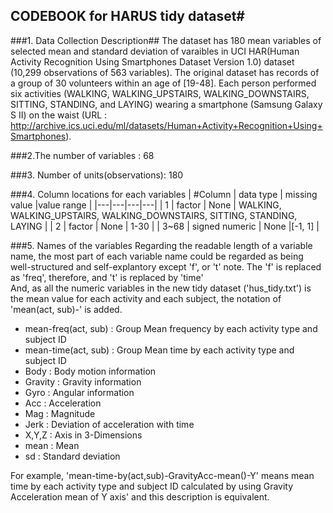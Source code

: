 ## CODEBOOK for HARUS tidy dataset#

###1. Data Collection Description##
The dataset has 180 mean variables of selected mean and standard deviation of varaibles in UCI HAR(Human Activity Recognition Using Smartphones Dataset Version 1.0) dataset (10,299 observations of 563 variables). 
The original dataset has records of a group of 30 volunteers within an age of [19-48]. Each person performed six activities (WALKING, WALKING_UPSTAIRS, WALKING_DOWNSTAIRS, SITTING, STANDING, and LAYING) wearing a smartphone (Samsung Galaxy S II) on the waist (URL : http://archive.ics.uci.edu/ml/datasets/Human+Activity+Recognition+Using+Smartphones).

###2.The number of variables : 68

###3. Number of units(observations): 180

###4. Column locations for each variables
|  #Column  | data type  | missing value  |value range  |
|---|---|---|---|
|  1 |  factor  |  None | WALKING, WALKING_UPSTAIRS, WALKING_DOWNSTAIRS, SITTING, STANDING, LAYING  |
| 2  |  factor  | None  | 1-30  |
|  3~68 |  signed numeric   | None  |[-1, 1] |

###5. Names of the variables
Regarding the readable length of a variable name, the most part of each variable name could be regarded as being well-structured and self-explantory except 'f', or 't' note. The 'f' is replaced as 'freq', therefore, and 't' is replaced by 'time'  
And, as all the numeric variables in the new tidy dataset ('hus_tidy.txt') is the mean value for each activity and each subject, the notation of 'mean(act, sub)-' is added.

* mean-freq(act, sub) : Group Mean frequency by each activity type and subject ID
* mean-time(act, sub) : Group Mean time by each activity type and subject ID
* Body : Body motion information
* Gravity : Gravity information
* Gyro : Angular information
* Acc : Acceleration
* Mag : Magnitude
* Jerk : Deviation of acceleration with time
* X,Y,Z : Axis in 3-Dimensions
* mean : Mean
* sd : Standard deviation  

For example, 'mean-time-by(act,sub)-GravityAcc-mean()-Y' means mean time by each activity type and subject ID calculated by using Gravity Acceleration mean of Y axis' and this description is equivalent.
 



